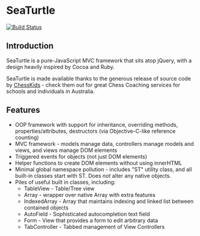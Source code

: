 # SeaTurtle

[![Build Status](https://travis-ci.org/tobico/seaturtle.svg?branch=master)](https://travis-ci.org/tobico/seaturtle)

## Introduction

SeaTurtle is a pure-JavaScript MVC framework that sits atop jQuery, with a design heavily inspired by Cocoa and Ruby.

SeaTurtle is made available thanks to the generous release of source code by [ChessKids](http://chesskids.com.au) - check them out for great Chess Coaching services for schools and individuals in Australia.

## Features

 * OOP framework with support for inheritance, overriding methods, properties/attributes, destructors (via Objective-C-like reference counting)
 * MVC framework - models manage data, controllers manage models and views, and views manage DOM elements
 * Triggered events for objects (not just DOM elements)
 * Helper functions to create DOM elements without using innerHTML
 * Minimal global namespace pollution - includes "ST" utility class, and all built-in classes start with ST. Does *not* alter any native objects.
 * Piles of useful built in classes, including:
     * TableView - Table/Tree view
     * Array - wrapper over native Array with extra features
     * IndexedArray - Array that maintains indexing and linked list between contained objects
     * AutoField - Sophisticated autocompletion text field
     * Form - View that provides a form to edit arbitrary data
     * TabController - Tabbed management of View Controllers

